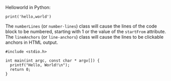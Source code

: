 Helloworld in Python:

```{#helloworld .python .numberLines startFrom="100"}
print('hello,world')
```

The `numberLines` (or `number-lines`) class will cause the lines of the code block to be numbered, starting with 1 or the value of the `startFrom` attribute. The `lineAnchors` (or `line-anchors`) class will cause the lines to be clickable anchors in HTML output.

```{#hello .c .numberLines startFrom="101" .lineAnchors}
#include <stdio.h>

int main(int argc, const char * argv[]) {
  printf("Hello, World!\n");
  return 0;
}
```